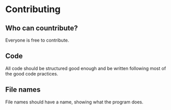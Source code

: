 # Contributing
## Who can countribute?
Everyone is free to contribute.

## Code
All code should be structured good enough and be written following most of the good code practices.

## File names
File names should have a name, showing what the program does.
